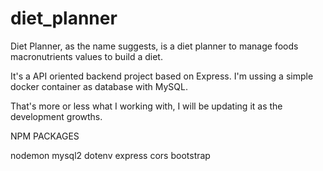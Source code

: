 # diet_planner
Diet Planner, as the name suggests, is a diet planner to manage foods macronutrients values to build a diet.

It's a API oriented backend project based on Express. I'm ussing a simple docker container as database with MySQL.

That's more or less what I working with, I will be updating it as the development growths.

NPM PACKAGES

nodemon
mysql2
dotenv
express
cors
bootstrap
